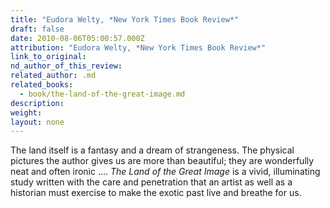 ```yaml
---
title: "Eudora Welty, *New York Times Book Review*"
draft: false
date: 2010-08-06T05:00:57.000Z
attribution: "Eudora Welty, *New York Times Book Review*"
link_to_original:
nd_author_of_this_review:
related_author: .md
related_books:
  - book/the-land-of-the-great-image.md
description:
weight:
layout: none
---
```

The land itself is a fantasy and a dream of strangeness. The physical pictures the author gives us are more than beautiful; they are wonderfully neat and often ironic .... *The Land of the Great Image* is a vivid, illuminating study written with the care and penetration that an artist as well as a historian must exercise to make the exotic past live and breathe for us.

